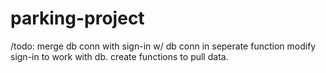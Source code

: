 # parking-project
/todo:
  merge db conn with sign-in w/ db conn in seperate function
  modify sign-in to work with db.
  create functions to pull data.
